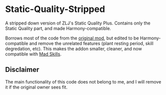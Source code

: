 # Static-Quality-Stripped
A stripped down version of ZLJ's Static Quality Plus. Contains only the Static Quality part, and made Harmony-compatible.

Borrows most of the code from the [original mod](https://steamcommunity.com/sharedfiles/filedetails/?id=737358776), but edited to be Harmony-compatible and remove the unrelated features (plant resting period, skill degredation, etc). This makes the addon smaller, cleaner, and now compatible with [Mad Skills](https://steamcommunity.com/sharedfiles/filedetails/?id=731111514).

## Disclaimer
The main functionality of this code does not belong to me, and I will remove it if the original owner sees fit.
